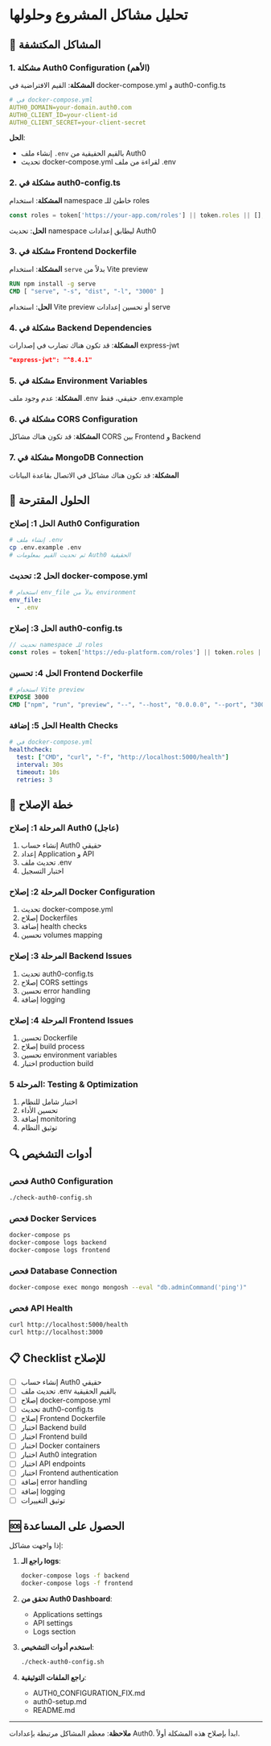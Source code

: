 # تحليل مشاكل المشروع وحلولها

## 🚨 المشاكل المكتشفة

### 1. مشكلة Auth0 Configuration (الأهم)
**المشكلة**: القيم الافتراضية في docker-compose.yml و auth0-config.ts
```yaml
# في docker-compose.yml
AUTH0_DOMAIN=your-domain.auth0.com
AUTH0_CLIENT_ID=your-client-id
AUTH0_CLIENT_SECRET=your-client-secret
```

**الحل**: 
- إنشاء ملف `.env` بالقيم الحقيقية من Auth0
- تحديث docker-compose.yml لقراءة من ملف .env

### 2. مشكلة في auth0-config.ts
**المشكلة**: استخدام namespace خاطئ للـ roles
```typescript
const roles = token['https://your-app.com/roles'] || token.roles || [];
```

**الحل**: تحديث namespace ليطابق إعدادات Auth0

### 3. مشكلة في Frontend Dockerfile
**المشكلة**: استخدام `serve` بدلاً من Vite preview
```dockerfile
RUN npm install -g serve
CMD [ "serve", "-s", "dist", "-l", "3000" ]
```

**الحل**: استخدام Vite preview أو تحسين إعدادات serve

### 4. مشكلة في Backend Dependencies
**المشكلة**: قد تكون هناك تضارب في إصدارات express-jwt
```json
"express-jwt": "^8.4.1"
```

### 5. مشكلة في Environment Variables
**المشكلة**: عدم وجود ملف .env حقيقي، فقط .env.example

### 6. مشكلة في CORS Configuration
**المشكلة**: قد تكون هناك مشاكل CORS بين Frontend و Backend

### 7. مشكلة في MongoDB Connection
**المشكلة**: قد تكون هناك مشاكل في الاتصال بقاعدة البيانات

## 🔧 الحلول المقترحة

### الحل 1: إصلاح Auth0 Configuration
```bash
# إنشاء ملف .env
cp .env.example .env
# ثم تحديث القيم بمعلومات Auth0 الحقيقية
```

### الحل 2: تحديث docker-compose.yml
```yaml
# استخدام env_file بدلاً من environment
env_file:
  - .env
```

### الحل 3: إصلاح auth0-config.ts
```typescript
// تحديث namespace للـ roles
const roles = token['https://edu-platform.com/roles'] || token.roles || [];
```

### الحل 4: تحسين Frontend Dockerfile
```dockerfile
# استخدام Vite preview
EXPOSE 3000
CMD ["npm", "run", "preview", "--", "--host", "0.0.0.0", "--port", "3000"]
```

### الحل 5: إضافة Health Checks
```yaml
# في docker-compose.yml
healthcheck:
  test: ["CMD", "curl", "-f", "http://localhost:5000/health"]
  interval: 30s
  timeout: 10s
  retries: 3
```

## 🚀 خطة الإصلاح

### المرحلة 1: إصلاح Auth0 (عاجل)
1. إنشاء حساب Auth0 حقيقي
2. إعداد Application و API
3. تحديث ملف .env
4. اختبار التسجيل

### المرحلة 2: إصلاح Docker Configuration
1. تحديث docker-compose.yml
2. إصلاح Dockerfiles
3. إضافة health checks
4. تحسين volumes mapping

### المرحلة 3: إصلاح Backend Issues
1. تحديث auth0-config.ts
2. إصلاح CORS settings
3. تحسين error handling
4. إضافة logging

### المرحلة 4: إصلاح Frontend Issues
1. تحسين Dockerfile
2. إصلاح build process
3. تحسين environment variables
4. اختبار production build

### المرحلة 5: Testing & Optimization
1. اختبار شامل للنظام
2. تحسين الأداء
3. إضافة monitoring
4. توثيق النظام

## 🔍 أدوات التشخيص

### فحص Auth0 Configuration
```bash
./check-auth0-config.sh
```

### فحص Docker Services
```bash
docker-compose ps
docker-compose logs backend
docker-compose logs frontend
```

### فحص Database Connection
```bash
docker-compose exec mongo mongosh --eval "db.adminCommand('ping')"
```

### فحص API Health
```bash
curl http://localhost:5000/health
curl http://localhost:3000
```

## 📋 Checklist للإصلاح

- [ ] إنشاء حساب Auth0 حقيقي
- [ ] تحديث ملف .env بالقيم الحقيقية
- [ ] إصلاح docker-compose.yml
- [ ] تحديث auth0-config.ts
- [ ] إصلاح Frontend Dockerfile
- [ ] اختبار Backend build
- [ ] اختبار Frontend build
- [ ] اختبار Docker containers
- [ ] اختبار Auth0 integration
- [ ] اختبار API endpoints
- [ ] اختبار Frontend authentication
- [ ] إضافة error handling
- [ ] إضافة logging
- [ ] توثيق التغييرات

## 🆘 الحصول على المساعدة

إذا واجهت مشاكل:

1. **راجع الـ logs**:
   ```bash
   docker-compose logs -f backend
   docker-compose logs -f frontend
   ```

2. **تحقق من Auth0 Dashboard**:
   - Applications settings
   - API settings
   - Logs section

3. **استخدم أدوات التشخيص**:
   ```bash
   ./check-auth0-config.sh
   ```

4. **راجع الملفات التوثيقية**:
   - AUTH0_CONFIGURATION_FIX.md
   - auth0-setup.md
   - README.md

---

**ملاحظة**: معظم المشاكل مرتبطة بإعدادات Auth0. ابدأ بإصلاح هذه المشكلة أولاً.
